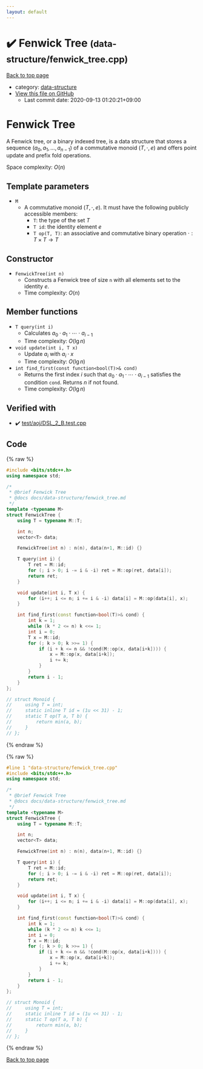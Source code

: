 ```yaml
---
layout: default
---
```


<!-- mathjax config similar to math.stackexchange -->
<script type="text/javascript" async
  src="https://cdnjs.cloudflare.com/ajax/libs/mathjax/2.7.5/MathJax.js?config=TeX-MML-AM_CHTML">
</script>
<script type="text/x-mathjax-config">
  MathJax.Hub.Config({
    TeX: { equationNumbers: { autoNumber: "AMS" }},
    tex2jax: {
      inlineMath: [ ['$','$'] ],
      processEscapes: true
    },
    "HTML-CSS": { matchFontHeight: false },
    displayAlign: "left",
    displayIndent: "2em"
  });
</script>

<script type="text/javascript" src="https://cdnjs.cloudflare.com/ajax/libs/jquery/3.4.1/jquery.min.js"></script>
<script src="https://cdn.jsdelivr.net/npm/jquery-balloon-js@1.1.2/jquery.balloon.min.js" integrity="sha256-ZEYs9VrgAeNuPvs15E39OsyOJaIkXEEt10fzxJ20+2I=" crossorigin="anonymous"></script>
<script type="text/javascript" src="../../assets/js/copy-button.js"></script>
<link rel="stylesheet" href="../../assets/css/copy-button.css" />


# :heavy_check_mark: Fenwick Tree <small>(data-structure/fenwick_tree.cpp)</small>

<a href="../../index.html">Back to top page</a>

* category: <a href="../../index.html#36397fe12f935090ad150c6ce0c258d4">data-structure</a>
* <a href="{{ site.github.repository_url }}/blob/master/data-structure/fenwick_tree.cpp">View this file on GitHub</a>
    - Last commit date: 2020-09-13 01:20:21+09:00




# Fenwick Tree

A Fenwick tree, or a binary indexed tree, is a data structure that stores a sequence $(a_0, a_1, \dots, a_{n-1})$ of a commutative monoid $(T, \cdot, e)$ and offers point update and prefix fold operations.

Space complexity: $O(n)$

## Template parameters

- `M`
    - A commutative monoid $(T, \cdot, e)$. It must have the following publicly accessible members:
        - `T`: the type of the set $T$
        - `T id`: the identity element $e$
        - `T op(T, T)`: an associative and commutative binary operation $\cdot: T \times T \rightarrow T$

## Constructor

- `FenwickTree(int n)`
    - Constructs a Fenwick tree of size `n` with all elements set to the identity $e$.
    - Time complexity: $O(n)$

## Member functions

- `T query(int i)`
    - Calculates $a_0 \cdot a_1 \cdot \cdots \cdot a_{i-1}$
    - Time complexity: $O(\lg n)$
- `void update(int i, T x)`
    - Update $a_i$ with $a_i \cdot x$
    - Time complexity: $O(\lg n)$
- `int find_first(const function<bool(T)>& cond)`
    - Returns the first index $i$ such that $a_0 \cdot a_1 \cdot \cdots \cdot a_{i-1}$ satisfies the condition `cond`. Returns $n$ if not found.
    - Time complexity: $O(\lg n)$

## Verified with

* :heavy_check_mark: <a href="../../verify/test/aoj/DSL_2_B.test.cpp.html">test/aoj/DSL_2_B.test.cpp</a>


## Code

<a id="unbundled"></a>
{% raw %}
```cpp
#include <bits/stdc++.h>
using namespace std;

/*
 * @brief Fenwick Tree
 * @docs docs/data-structure/fenwick_tree.md
 */
template <typename M>
struct FenwickTree {
    using T = typename M::T;

    int n;
    vector<T> data;

    FenwickTree(int n) : n(n), data(n+1, M::id) {}

    T query(int i) {
        T ret = M::id;
        for (; i > 0; i -= i & -i) ret = M::op(ret, data[i]);
        return ret;
    }

    void update(int i, T x) {
        for (i++; i <= n; i += i & -i) data[i] = M::op(data[i], x);
    }

    int find_first(const function<bool(T)>& cond) {
        int k = 1;
        while (k * 2 <= n) k <<= 1;
        int i = 0;
        T x = M::id;
        for (; k > 0; k >>= 1) {
            if (i + k <= n && !cond(M::op(x, data[i+k]))) {
                x = M::op(x, data[i+k]);
                i += k;
            }
        }
        return i - 1;
    }
};

// struct Monoid {
//     using T = int;
//     static inline T id = (1u << 31) - 1;
//     static T op(T a, T b) {
//         return min(a, b);
//     }
// };
```
{% endraw %}

<a id="bundled"></a>
{% raw %}
```cpp
#line 1 "data-structure/fenwick_tree.cpp"
#include <bits/stdc++.h>
using namespace std;

/*
 * @brief Fenwick Tree
 * @docs docs/data-structure/fenwick_tree.md
 */
template <typename M>
struct FenwickTree {
    using T = typename M::T;

    int n;
    vector<T> data;

    FenwickTree(int n) : n(n), data(n+1, M::id) {}

    T query(int i) {
        T ret = M::id;
        for (; i > 0; i -= i & -i) ret = M::op(ret, data[i]);
        return ret;
    }

    void update(int i, T x) {
        for (i++; i <= n; i += i & -i) data[i] = M::op(data[i], x);
    }

    int find_first(const function<bool(T)>& cond) {
        int k = 1;
        while (k * 2 <= n) k <<= 1;
        int i = 0;
        T x = M::id;
        for (; k > 0; k >>= 1) {
            if (i + k <= n && !cond(M::op(x, data[i+k]))) {
                x = M::op(x, data[i+k]);
                i += k;
            }
        }
        return i - 1;
    }
};

// struct Monoid {
//     using T = int;
//     static inline T id = (1u << 31) - 1;
//     static T op(T a, T b) {
//         return min(a, b);
//     }
// };

```
{% endraw %}

<a href="../../index.html">Back to top page</a>

